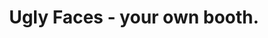 ---
description: 将照片中的人像修改为鬼脸，但不是通过加假眉毛胡子，而是通过五官位置变形。可以自动探测到照片中的人脸，有些时候需要你帮忙确定下眼睛和嘴巴的位置。
layout: post
results:
- primaryGenreName: Photo & Video
  version: '1.2'
  trackViewUrl: https://itunes.apple.com/cn/app/ugly-faces-your-own-booth./id650685260?mt=8&uo=4
  artworkUrl100: http://a1870.phobos.apple.com/us/r1000/083/Purple2/v4/e5/f9/72/e5f97203-1557-35f1-a090-dc45cc2ded8d/mzl.ljtikslv.png
  artworkUrl60: http://a1039.phobos.apple.com/us/r1000/063/Purple/v4/e5/72/3b/e5723bd1-60ab-c709-2664-c5fb5493f097/uglyfaces_icon_57.png
  sellerName: Notable Group
  supportedDevices:
  - iPodTouchourthGen
  - iPadFourthGen
  - iPadThirdGen4G
  - iPadMini4G
  - iPadFourthGen4G
  - iPadWifi
  - iPhone4S
  - iPodTouchFifthGen
  - iPhone5
  - iPhone4
  - iPad3G
  - iPhone-3GS
  - iPodTouchThirdGen
  - iPadThirdGen
  - iPadMini
  - iPad23G
  - iPad2Wifi
  genres:
  - 摄影与录像
  - 娱乐
  trackName: Ugly Faces - your own booth.
  description: "### Goes FREE For A Limited Time ! ###\n\nManipulate faces
    with your imagination in you own way! Make your friends' faces distorted
    and everybody laugh!\n\n▶▶▶\n#Make you own design!\nYou can manipulate
    every parts on the face (totally in your control) to make your own unique
    art work!\n▶▶▶\n\n►Description\nDo you still make faces in front of the
    mirror? Now there is an amazing and funny way to instantly make face expressions
    changed on your iPhone, iPod Touch & iPad.\n\nIt is exicting and amusing
    to use Ugly Faces with friends, family, colleagues or celebrities photos
    and share with them. \nEnjoy the laughters Ugly Faces brings you.\n\n►Features\n-
    Multiple ways to get photos\nYou can choose your pic from local library
    or facebook albums,or take one instantly with the camera.\n\n- Multiple
    faces to apply\nUglyCam can process not only a photo with a single portrait
    but also a photo of a group of people. UglyCam detects every single face
    and let you choose the lucky one.\n\n- Auto-cropping using face detection\nUpon
    you finish choosing a pic, it will automatically detect every faces and
    locate their eyes and months, you can also make some furthur changes by
    yourself,and then wait for the magic to apply.\n\n- Multiple expressions
    to choose from\nThree most popular expressions will be alternative, or
    you can switch among them randomly.\nMore expressions is up to come!\n\n-
    Transformation process is instant without Internet.\nAfter loading a pic,
    the process of transformation is fast and no need to connect to the Internet,
    you can see the direct result.\n\n- Share pictures with friends through
    facebook,Twitter \nFeel it interesting? Just do not hesitate to share
    the photos with your friends through facebook and twitter.\n\nFunny and
    amusing photos by Ugly Faces."
  price: 0
  trackId: 650685260
  releaseDate: '2013-05-28T06:06:08Z'
  screenshotUrls:
  - http://a3.mzstatic.com/us/r1000/109/Purple2/v4/aa/3c/e6/aa3ce6c9-734d-d651-f84b-07a0e9931fed/mzl.wlqofeco.1136x1136-75.jpg
  - http://a4.mzstatic.com/us/r1000/089/Purple2/v4/76/98/b2/7698b2a9-605d-dcfa-5e02-c5cf5e602096/mzl.ccpsqhty.1136x1136-75.jpg
  - http://a1.mzstatic.com/us/r1000/117/Purple/v4/f1/06/e0/f106e0ca-99f6-f5fe-5911-e4774714c594/mzl.pzjigkbp.1136x1136-75.jpg
  - http://a2.mzstatic.com/us/r1000/103/Purple/v4/e4/f5/5b/e4f55b5e-efba-ad12-891f-71fdc61f3f60/mzl.wrbmerhy.1136x1136-75.jpg
  - http://a1.mzstatic.com/us/r1000/119/Purple/v4/ee/8a/ee/ee8aee81-844f-b43e-6ce3-8748b6ce8e09/mzl.mgzejixs.1136x1136-75.jpg
  artistViewUrl: https://itunes.apple.com/cn/artist/notable-group/id646605989?uo=4
  primaryGenreId: 6008
  userRatingCount: 2
  kind: software
  fileSizeBytes: '12287708'
  bundleId: com.adagissimo.uglyfaces
  releaseNotes: '- Fixed a serious bug causing IAP crash'
  trackContentRating: 4+
  artistName: Notable Group
  trackCensoredName: Ugly Faces - your own booth.
  isGameCenterEnabled: false
  contentAdvisoryRating: 4+
  languageCodesISO2A:
  - EN
  - ZH
  - ZH
  averageUserRating: 3
  features: &a []
  wrapperType: software
  artworkUrl512: http://a1870.phobos.apple.com/us/r1000/083/Purple2/v4/e5/f9/72/e5f97203-1557-35f1-a090-dc45cc2ded8d/mzl.ljtikslv.png
  formattedPrice: 免费
  artistId: 646605989
  genreIds:
  - '6008'
  - '6016'
  currency: CNY
  ipadScreenshotUrls: *a
category: 摄影与录像
tags: tag1
resultCount: 1
title: Ugly Faces - your own booth.

---